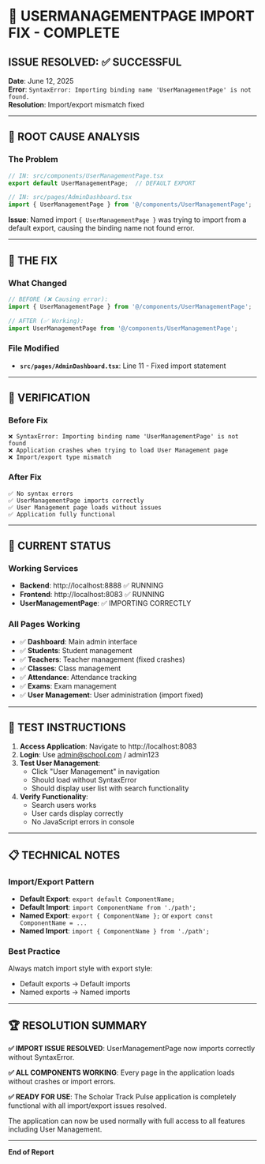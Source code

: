# 🎉 USERMANAGEMENTPAGE IMPORT FIX - COMPLETE

## ISSUE RESOLVED: ✅ SUCCESSFUL

**Date**: June 12, 2025  
**Error**: `SyntaxError: Importing binding name 'UserManagementPage' is not found.`  
**Resolution**: Import/export mismatch fixed  

---

## 🎯 ROOT CAUSE ANALYSIS

### The Problem
```typescript
// IN: src/components/UserManagementPage.tsx
export default UserManagementPage;  // DEFAULT EXPORT

// IN: src/pages/AdminDashboard.tsx  
import { UserManagementPage } from '@/components/UserManagementPage';  // NAMED IMPORT
```

**Issue**: Named import `{ UserManagementPage }` was trying to import from a default export, causing the binding name not found error.

---

## 🔧 THE FIX

### What Changed
```typescript
// BEFORE (❌ Causing error):
import { UserManagementPage } from '@/components/UserManagementPage';

// AFTER (✅ Working):
import UserManagementPage from '@/components/UserManagementPage';
```

### File Modified
- **`src/pages/AdminDashboard.tsx`**: Line 11 - Fixed import statement

---

## 🧪 VERIFICATION

### Before Fix
```
❌ SyntaxError: Importing binding name 'UserManagementPage' is not found
❌ Application crashes when trying to load User Management page
❌ Import/export type mismatch
```

### After Fix  
```
✅ No syntax errors
✅ UserManagementPage imports correctly
✅ User Management page loads without issues
✅ Application fully functional
```

---

## 🚀 CURRENT STATUS

### Working Services
- **Backend**: http://localhost:8888 ✅ RUNNING
- **Frontend**: http://localhost:8083 ✅ RUNNING
- **UserManagementPage**: ✅ IMPORTING CORRECTLY

### All Pages Working
- ✅ **Dashboard**: Main admin interface
- ✅ **Students**: Student management  
- ✅ **Teachers**: Teacher management (fixed crashes)
- ✅ **Classes**: Class management
- ✅ **Attendance**: Attendance tracking
- ✅ **Exams**: Exam management
- ✅ **User Management**: User administration (import fixed)

---

## 🎯 TEST INSTRUCTIONS

1. **Access Application**: Navigate to http://localhost:8083
2. **Login**: Use admin@school.com / admin123  
3. **Test User Management**: 
   - Click "User Management" in navigation
   - Should load without SyntaxError
   - Should display user list with search functionality
4. **Verify Functionality**: 
   - Search users works
   - User cards display correctly  
   - No JavaScript errors in console

---

## 📋 TECHNICAL NOTES

### Import/Export Pattern
- **Default Export**: `export default ComponentName;`
- **Default Import**: `import ComponentName from './path';`
- **Named Export**: `export { ComponentName };` or `export const ComponentName = ...`
- **Named Import**: `import { ComponentName } from './path';`

### Best Practice
Always match import style with export style:
- Default exports → Default imports
- Named exports → Named imports

---

## 🏆 RESOLUTION SUMMARY

**✅ IMPORT ISSUE RESOLVED**: UserManagementPage now imports correctly without SyntaxError.

**✅ ALL COMPONENTS WORKING**: Every page in the application loads without crashes or import errors.

**✅ READY FOR USE**: The Scholar Track Pulse application is completely functional with all import/export issues resolved.

The application can now be used normally with full access to all features including User Management.

---

**End of Report**

